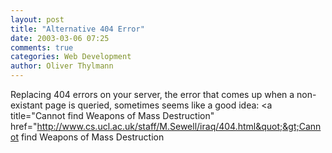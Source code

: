 ```yaml
---
layout: post
title: "Alternative 404 Error"
date: 2003-03-06 07:25
comments: true
categories: Web Development
author: Oliver Thylmann
---
```



Replacing 404 errors on your server, the error that comes up when a non-existant page is queried, sometimes seems like a good idea: &lt;a title=&quot;Cannot find Weapons of Mass Destruction&quot; href=&quot;http://www.cs.ucl.ac.uk/staff/M.Sewell/iraq/404.html&quot;&gt;Cannot find Weapons of Mass Destruction


